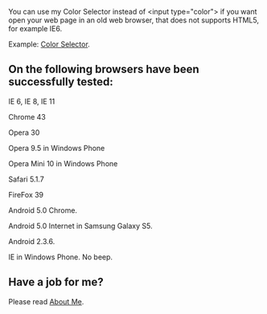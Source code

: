 You can use my Color Selector instead of &lt;input type="color"&gt; if you want open your web page in an old web browser, that does not supports HTML5, for example IE6.

Example: <a href='https://googledrive.com/host/0B5hS0tFSGjBZfkhKS1VobnFDTkJKR0tVamxadmlvTmItQ2pxVWR0WDZPdHZxM2hzS1J3ejQ/ColorSelector/' target="_blank">Color 
Selector</a>.

## On the following browsers have been successfully tested:

IE 6, IE 8, IE 11

Chrome 43

Opera 30

Opera 9.5 in Windows Phone

Opera Mini 10 in Windows Phone

Safari 5.1.7

FireFox 39

Android 5.0 Chrome.

Android 5.0 Internet in Samsung Galaxy S5.

Android 2.3.6.



IE in Windows Phone. No beep.

## Have a job for me?
Please read <a href='https://googledrive.com/host/0B5hS0tFSGjBZfkhKS1VobnFDTkJKR0tVamxadmlvTmItQ2pxVWR0WDZPdHZxM2hzS1J3ejQ/AboutMe/' target="_blank">About Me</a>.


